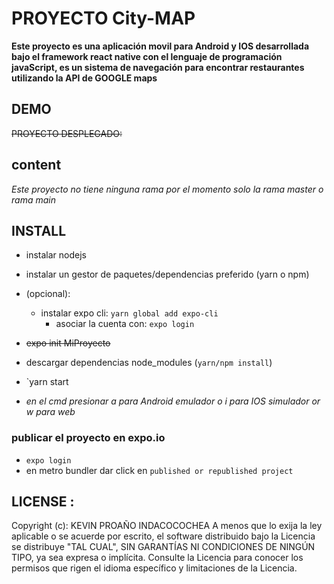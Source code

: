 # **PROYECTO City-MAP**

**Este proyecto es una aplicación movil para Android y IOS desarrollada bajo el framework react native con el lenguaje de programación javaScript, es un sistema de navegación para encontrar restaurantes utilizando la API de GOOGLE maps**

## **DEMO**

~~PROYECTO DESPLEGADO:~~

## **content**

_Este proyecto no tiene ninguna rama por el momento solo la rama master o rama main_

## **INSTALL**

- instalar nodejs
- instalar un gestor de paquetes/dependencias preferido (yarn o npm)
- (opcional):
  - instalar expo cli: `yarn global add expo-cli`
    - asociar la cuenta con: `expo login`
- ~~expo init MiProyecto~~

- descargar dependencias node_modules (`yarn/npm install`)

- `yarn start

- _en el cmd presionar a para Android emulador o i para IOS simulador or w para web_

### publicar el proyecto en expo.io

- `expo login`
- en metro bundler dar click en `published or republished project`

## LICENSE :

Copyright (c): KEVIN PROAÑO INDACOCOCHEA
A menos que lo exija la ley aplicable o se acuerde por escrito, el software distribuido bajo la Licencia se distribuye "TAL CUAL",
SIN GARANTÍAS NI CONDICIONES DE NINGÚN TIPO, ya sea expresa o implícita.
Consulte la Licencia para conocer los permisos que rigen el idioma específico y
limitaciones de la Licencia.
